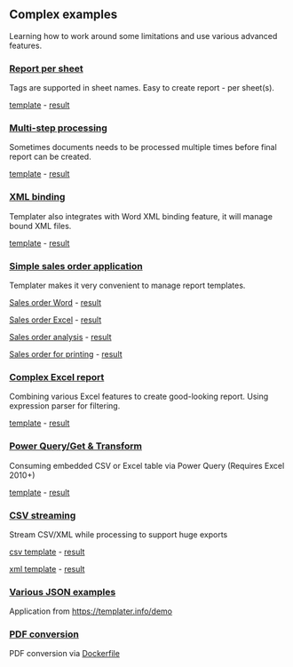 ## Complex examples

Learning how to work around some limitations and use various advanced features.

### [Report per sheet](SheetReport/Readme.md)

Tags are supported in sheet names. Easy to create report - per sheet(s).

[template](https://github.com/ngs-doo/TemplaterExamples/raw/master/Advanced/SheetReport/template/Report.xlsx) - [result](https://github.com/ngs-doo/TemplaterExamples/raw/master/Advanced/SheetReport/result.xlsx)

### [Multi-step processing](DoubleProcessing/Readme.md)

Sometimes documents needs to be processed multiple times before final report can be created.

[template](https://github.com/ngs-doo/TemplaterExamples/raw/master/Advanced/DoubleProcessing/template/ResizeWithNesting.xlsx) - [result](https://github.com/ngs-doo/TemplaterExamples/raw/master/Advanced/DoubleProcessing/result.xlsx)

### [XML binding](XmlBinding/Readme.md)

Templater also integrates with Word XML binding feature, it will manage bound XML files.

[template](https://github.com/ngs-doo/TemplaterExamples/raw/master/Advanced/XmlBinding/template/Binding.docx) - [result](https://github.com/ngs-doo/TemplaterExamples/raw/master/Advanced/XmlBinding/result.docx)

### [Simple sales order application](SalesOrderMVP%20(.NET)/Readme.md)

Templater makes it very convenient to manage report templates.

[Sales order Word](https://github.com/ngs-doo/TemplaterExamples/raw/master/Advanced/SalesOrderMVP%20(.NET)/Templates/SalesOrderItem.docx) - [result](https://github.com/ngs-doo/TemplaterExamples/raw/master/Advanced/SalesOrderMVP%20(.NET)/result-one.docx)

[Sales order Excel](https://github.com/ngs-doo/TemplaterExamples/raw/master/Advanced/SalesOrderMVP%20(.NET)/Templates/SalesOrderItem.xlsx) - [result](https://github.com/ngs-doo/TemplaterExamples/raw/master/Advanced/SalesOrderMVP%20(.NET)/result-one.xlsx)

[Sales order analysis](https://github.com/ngs-doo/TemplaterExamples/raw/master/Advanced/SalesOrderMVP%20(.NET)/Templates/SalesOrderGrid.xlsx) - [result](https://github.com/ngs-doo/TemplaterExamples/raw/master/Advanced/SalesOrderMVP%20(.NET)/result-grid.xlsx)

[Sales order for printing](SalesOrderMVP%20(.NET)/Templates/SalesOrder.txt) - [result](SalesOrderMVP%20(.NET)/result.txt)

### [Complex Excel report](DepartmentReport/Readme.md)

Combining various Excel features to create good-looking report. Using expression parser for filtering.

[template](https://github.com/ngs-doo/TemplaterExamples/raw/master/Advanced/DepartmentReport/template/departments.xlsx) - [result](https://github.com/ngs-doo/TemplaterExamples/raw/master/Advanced/DepartmentReport/result.xlsx)

### [Power Query/Get & Transform](PowerQuery/Readme.md)

Consuming embedded CSV or Excel table via Power Query (Requires Excel 2010+)

[template](https://github.com/ngs-doo/TemplaterExamples/raw/master/Advanced/PowerQuery/template/PowerQuery.xlsx) - [result](https://github.com/ngs-doo/TemplaterExamples/raw/master/Advanced/PowerQuery/result.xlsx)

### [CSV streaming](Streaming/Readme.md)

Stream CSV/XML while processing to support huge exports

[csv template](Streaming/template/input.csv) - [result](Streaming/result.csv)

[xml template](Streaming/template/input.xml) - [result](Streaming/result.xml)

### [Various JSON examples](TemplaterServer/Readme.md)

Application from https://templater.info/demo

### [PDF conversion](TemplaterServer/Readme.md)

PDF conversion via [Dockerfile](TemplaterServer/Dockerfile)

